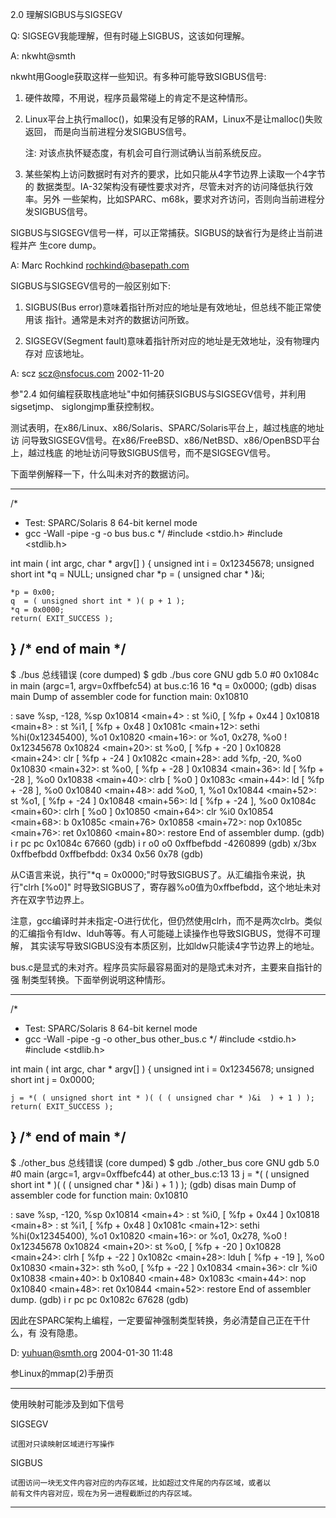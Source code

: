 2.0 理解SIGBUS与SIGSEGV

Q: SIGSEGV我能理解，但有时碰上SIGBUS，这该如何理解。

A: nkwht@smth

nkwht用Google获取这样一些知识。有多种可能导致SIGBUS信号:

1) 硬件故障，不用说，程序员最常碰上的肯定不是这种情形。

2) Linux平台上执行malloc()，如果没有足够的RAM，Linux不是让malloc()失败返回，
   而是向当前进程分发SIGBUS信号。

   注: 对该点执怀疑态度，有机会可自行测试确认当前系统反应。

3) 某些架构上访问数据时有对齐的要求，比如只能从4字节边界上读取一个4字节的
   数据类型。IA-32架构没有硬性要求对齐，尽管未对齐的访问降低执行效率。另外
   一些架构，比如SPARC、m68k，要求对齐访问，否则向当前进程分发SIGBUS信号。

SIGBUS与SIGSEGV信号一样，可以正常捕获。SIGBUS的缺省行为是终止当前进程并产
生core dump。

A: Marc Rochkind <rochkind@basepath.com>

SIGBUS与SIGSEGV信号的一般区别如下:

1) SIGBUS(Bus error)意味着指针所对应的地址是有效地址，但总线不能正常使用该
   指针。通常是未对齐的数据访问所致。

2) SIGSEGV(Segment fault)意味着指针所对应的地址是无效地址，没有物理内存对
   应该地址。

A: scz <scz@nsfocus.com> 2002-11-20

参"2.4 如何编程获取栈底地址"中如何捕获SIGBUS与SIGSEGV信号，并利用sigsetjmp、
siglongjmp重获控制权。

测试表明，在x86/Linux、x86/Solaris、SPARC/Solaris平台上，越过栈底的地址访
问导致SIGSEGV信号。在x86/FreeBSD、x86/NetBSD、x86/OpenBSD平台上，越过栈底
的地址访问导致SIGBUS信号，而不是SIGSEGV信号。

下面举例解释一下，什么叫未对齐的数据访问。

--------------------------------------------------------------------------
/*
 * Test: SPARC/Solaris 8 64-bit kernel mode
 * gcc -Wall -pipe -g -o bus bus.c
 */
#include <stdio.h>
#include <stdlib.h>

int main ( int argc, char * argv[] )
{
    unsigned int        i = 0x12345678;
    unsigned short int *q = NULL;
    unsigned char      *p = ( unsigned char * )&i;

    *p = 0x00;
    q  = ( unsigned short int * )( p + 1 );
    *q = 0x0000;
    return( EXIT_SUCCESS );
}  /* end of main */
--------------------------------------------------------------------------

$ ./bus
总线错误 (core dumped)
$ gdb ./bus core
GNU gdb 5.0
#0  0x1084c in main (argc=1, argv=0xffbefc54) at bus.c:16
16          *q = 0x0000;
(gdb) disas main
Dump of assembler code for function main:
0x10810 <main>   :      save  %sp, -128, %sp
0x10814 <main+4> :      st  %i0, [ %fp + 0x44 ]
0x10818 <main+8> :      st  %i1, [ %fp + 0x48 ]
0x1081c <main+12>:      sethi  %hi(0x12345400), %o1
0x10820 <main+16>:      or  %o1, 0x278, %o0     ! 0x12345678
0x10824 <main+20>:      st  %o0, [ %fp + -20 ]
0x10828 <main+24>:      clr  [ %fp + -24 ]
0x1082c <main+28>:      add  %fp, -20, %o0
0x10830 <main+32>:      st  %o0, [ %fp + -28 ]
0x10834 <main+36>:      ld  [ %fp + -28 ], %o0
0x10838 <main+40>:      clrb  [ %o0 ]
0x1083c <main+44>:      ld  [ %fp + -28 ], %o0
0x10840 <main+48>:      add  %o0, 1, %o1
0x10844 <main+52>:      st  %o1, [ %fp + -24 ]
0x10848 <main+56>:      ld  [ %fp + -24 ], %o0
0x1084c <main+60>:      clrh  [ %o0 ]
0x10850 <main+64>:      clr  %i0
0x10854 <main+68>:      b  0x1085c <main+76>
0x10858 <main+72>:      nop 
0x1085c <main+76>:      ret 
0x10860 <main+80>:      restore 
End of assembler dump.
(gdb) i r pc
pc             0x1084c  67660
(gdb) i r o0
o0             0xffbefbdd       -4260899
(gdb) x/3bx 0xffbefbdd
0xffbefbdd:     0x34    0x56    0x78
(gdb)

从C语言来说，执行"*q = 0x0000;"时导致SIGBUS了。从汇编指令来说，执行"clrh [%o0]"
时导致SIGBUS了，寄存器%o0值为0xffbefbdd，这个地址未对齐在双字节边界上。

注意，gcc编译时并未指定-O<n>进行优化，但仍然使用clrh，而不是两次clrb。类似
的汇编指令有ldw、lduh等等。有人可能碰上读操作也导致SIGBUS，觉得不可理解，
其实读写导致SIGBUS没有本质区别，比如ldw只能读4字节边界上的地址。

bus.c是显式的未对齐。程序员实际最容易面对的是隐式未对齐，主要来自指针的强
制类型转换。下面举例说明这种情形。

--------------------------------------------------------------------------
/*
 * Test: SPARC/Solaris 8 64-bit kernel mode
 * gcc -Wall -pipe -g -o other_bus other_bus.c
 */
#include <stdio.h>
#include <stdlib.h>

int main ( int argc, char * argv[] )
{
    unsigned int        i = 0x12345678;
    unsigned short int  j = 0x0000;

    j = *( ( unsigned short int * )( ( ( unsigned char * )&i  ) + 1 ) );
    return( EXIT_SUCCESS );
}  /* end of main */
--------------------------------------------------------------------------

$ ./other_bus
总线错误 (core dumped)
$ gdb ./other_bus core
GNU gdb 5.0
#0  main (argc=1, argv=0xffbefc44) at other_bus.c:13
13          j = *( ( unsigned short int * )( ( ( unsigned char * )&i  ) + 1 ) );
(gdb) disas main
Dump of assembler code for function main:
0x10810 <main>   :      save  %sp, -120, %sp
0x10814 <main+4> :      st  %i0, [ %fp + 0x44 ]
0x10818 <main+8> :      st  %i1, [ %fp + 0x48 ]
0x1081c <main+12>:      sethi  %hi(0x12345400), %o1
0x10820 <main+16>:      or  %o1, 0x278, %o0     ! 0x12345678
0x10824 <main+20>:      st  %o0, [ %fp + -20 ]
0x10828 <main+24>:      clrh  [ %fp + -22 ]
0x1082c <main+28>:      lduh  [ %fp + -19 ], %o0
0x10830 <main+32>:      sth  %o0, [ %fp + -22 ]
0x10834 <main+36>:      clr  %i0
0x10838 <main+40>:      b  0x10840 <main+48>
0x1083c <main+44>:      nop 
0x10840 <main+48>:      ret 
0x10844 <main+52>:      restore 
End of assembler dump.
(gdb) i r pc 
pc             0x1082c  67628
(gdb)

因此在SPARC架构上编程，一定要留神强制类型转换，务必清楚自己正在干什么，有
没有隐患。

D: yuhuan@smth.org 2004-01-30 11:48

参Linux的mmap(2)手册页

--------------------------------------------------------------------------
使用映射可能涉及到如下信号

SIGSEGV

    试图对只读映射区域进行写操作

SIGBUS 

    试图访问一块无文件内容对应的内存区域，比如超过文件尾的内存区域，或者以
    前有文件内容对应，现在为另一进程截断过的内存区域。
--------------------------------------------------------------------------